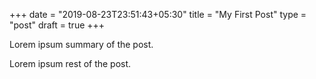 +++
date = "2019-08-23T23:51:43+05:30"
title = "My First Post"
type = "post"
draft = true
+++

Lorem ipsum summary of the post.
<!--more-->
Lorem ipsum rest of the post.
